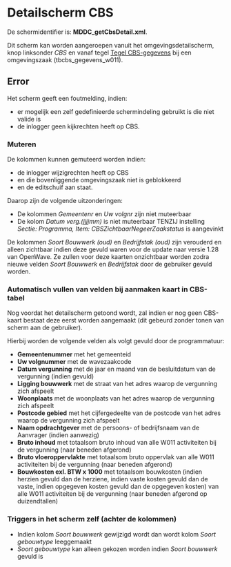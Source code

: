 # Detailscherm CBS

De schermidentifier is: **MDDC_getCbsDetail.xml**.

Dit scherm kan worden aangeroepen vanuit het omgevingsdetailscherm, knop linksonder _CBS_ en vanaf tegel [Tegel CBS-gegevens](/probleemoplossing/portalen_en_moduleschermen/zaakportaal_omgeving/tegel_cbs_gegevens.md) bij een omgevingszaak (tbcbs_gegevens_w011).

## Error

Het scherm geeft een foutmelding, indien:

- er mogelijk een zelf gedefinieerde schermindeling gebruikt is die niet valide is
- de inlogger geen kijkrechten heeft op CBS.

### Muteren

De kolommen kunnen gemuteerd worden indien:

- de inlogger wijzigrechten heeft op CBS
- en die bovenliggende omgevingszaak niet is geblokkeerd
- en de editschuif aan staat.

Daarop zijn de volgende uitzonderingen:

- De kolommen _Gemeentenr_ en _Uw volgnr_ zijn niet muteerbaar
- De kolom _Datum verg.(jjjjmm)_ is niet muteerbaar TENZIJ instelling _Sectie: Programma, Item: CBSZichtbaarNegeerZaakstatus_ is aangevinkt

De kolommen _Soort Bouwwerk (oud)_ en _Bedrijfstak (oud)_ zijn verouderd en alleen zichtbaar indien deze gevuld waren voor de update naar versie 1.28 van OpenWave. Ze zullen voor deze kaarten onzichtbaar worden zodra nieuwe velden _Soort Bouwwerk_ en _Bedrijfstak_ door de gebruiker gevuld worden.

### Automatisch vullen van velden bij aanmaken kaart in CBS-tabel

Nog voordat het detailscherm getoond wordt, zal indien er nog geen CBS-kaart bestaat deze eerst worden aangemaakt (dit gebeurd zonder tonen van scherm aan de gebruiker).

Hierbij worden de volgende velden als volgt gevuld door de programmatuur:

- **Gemeentenummer** met het gemeenteid
- **Uw volgnummer** met de wavezaakcode
- **Datum vergunning** met de jaar en maand van de besluitdatum van de vergunning (indien gevuld)
- **Ligging bouwwerk** met de straat van het adres waarop de vergunning zich afspeelt
- **Woonplaats** met de woonplaats van het adres waarop de vergunning zich afspeelt
- **Postcode gebied** met het cijfergedeelte van de postcode van het adres waarop de vergunning zich afspeelt
- **Naam opdrachtgever** met de persoons- of bedrijfsnaam van de Aanvrager (indien aanwezig)
- **Bruto inhoud** met totaalsom bruto inhoud van alle W011 activiteiten bij de vergunning (naar beneden afgerond)
- **Bruto vloeroppervlakte** met totaalsom bruto oppervlak van alle W011 activiteiten bij de vergunning (naar beneden afgerond)
- **Bouwkosten exl. BTW x 1000** met totaalsom bouwkosten (indien herzien gevuld dan de herziene, indien vaste kosten gevuld dan de vaste, indien opgegeven kosten gevuld dan de opgegeven kosten) van alle W011 activiteiten bij de vergunning (naar beneden afgerond op duizendtallen)

### Triggers in het scherm zelf (achter de kolommen)

- Indien kolom _Soort bouwwerk_ gewijzigd wordt dan wordt kolom _Soort gebouwtype_ leeggemaakt
- _Soort gebouwtype_ kan alleen gekozen worden indien _Soort bouwwerk_ gevuld is
